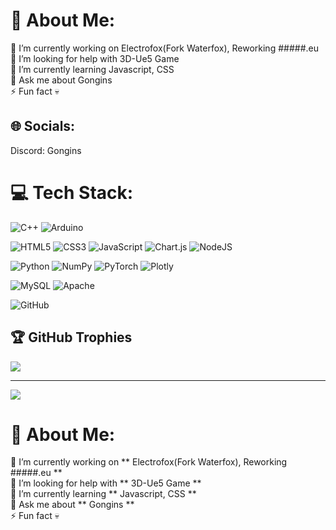 # 💫 About Me:
🔭 I’m currently working on Electrofox(Fork Waterfox), Reworking #####.eu <br>🤝 I’m looking for help with 3D-Ue5 Game <br>🌱 I’m currently learning Javascript, CSS <br>💬 Ask me about Gongins <br>⚡ Fun fact 💀 


## 🌐 Socials:
Discord: Gongins

# 💻 Tech Stack:
![C++](https://img.shields.io/badge/c++-%2300599C.svg?style=for-the-badge&logo=c%2B%2B&logoColor=white)
![Arduino](https://img.shields.io/badge/-Arduino-00979D?style=for-the-badge&logo=Arduino&logoColor=white)

![HTML5](https://img.shields.io/badge/html5-%23E34F26.svg?style=for-the-badge&logo=html5&logoColor=white) 
![CSS3](https://img.shields.io/badge/css3-%231572B6.svg?style=for-the-badge&logo=css3&logoColor=white)
![JavaScript](https://img.shields.io/badge/javascript-%23323330.svg?style=for-the-badge&logo=javascript&logoColor=%23F7DF1E)
![Chart.js](https://img.shields.io/badge/chart.js-F5788D.svg?style=for-the-badge&logo=chart.js&logoColor=white)
![NodeJS](https://img.shields.io/badge/node.js-6DA55F?style=for-the-badge&logo=node.js&logoColor=white)

![Python](https://img.shields.io/badge/python-3670A0?style=for-the-badge&logo=python&logoColor=ffdd54)
![NumPy](https://img.shields.io/badge/numpy-%23013243.svg?style=for-the-badge&logo=numpy&logoColor=white)
![PyTorch](https://img.shields.io/badge/PyTorch-%23EE4C2C.svg?style=for-the-badge&logo=PyTorch&logoColor=white)
![Plotly](https://img.shields.io/badge/Plotly-%233F4F75.svg?style=for-the-badge&logo=plotly&logoColor=white)

![MySQL](https://img.shields.io/badge/mysql-4479A1.svg?style=for-the-badge&logo=mysql&logoColor=white) ![Apache](https://img.shields.io/badge/apache-%23D42029.svg?style=for-the-badge&logo=apache&logoColor=white) 

![GitHub](https://img.shields.io/badge/github-%23121011.svg?style=for-the-badge&logo=github&logoColor=white) 

## 🏆 GitHub Trophies
![](https://github-profile-trophy.vercel.app/?username=Gongin&theme=radical&no-frame=false&no-bg=true&margin-w=4)

---
[![](https://visitcount.itsvg.in/api?id=Gongin&icon=0&color=2)](https://visitcount.itsvg.in)

<!-- Proudly created with GPRM ( https://gprm.itsvg.in ) -->

# 💫 About Me:
🔭 I’m currently working on ** Electrofox(Fork Waterfox), Reworking #####.eu ** <br>🤝 I’m looking for help with ** 3D-Ue5 Game ** <br>🌱 I’m currently learning ** Javascript, CSS **<br>💬 Ask me about ** Gongins **<br>⚡ Fun fact 💀 
